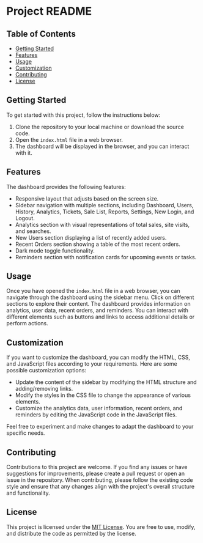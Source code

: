 # Project README

## Table of Contents
- [Getting Started](#getting-started)
- [Features](#features)
- [Usage](#usage)
- [Customization](#customization)
- [Contributing](#contributing)
- [License](#license)

## Getting Started
To get started with this project, follow the instructions below:
1. Clone the repository to your local machine or download the source code.
2. Open the `index.html` file in a web browser.
3. The dashboard will be displayed in the browser, and you can interact with it.

## Features
The dashboard provides the following features:
- Responsive layout that adjusts based on the screen size.
- Sidebar navigation with multiple sections, including Dashboard, Users, History, Analytics, Tickets, Sale List, Reports, Settings, New Login, and Logout.
- Analytics section with visual representations of total sales, site visits, and searches.
- New Users section displaying a list of recently added users.
- Recent Orders section showing a table of the most recent orders.
- Dark mode toggle functionality.
- Reminders section with notification cards for upcoming events or tasks.

## Usage
Once you have opened the `index.html` file in a web browser, you can navigate through the dashboard using the sidebar menu. Click on different sections to explore their content.
The dashboard provides information on analytics, user data, recent orders, and reminders. You can interact with different elements such as buttons and links to access additional details or perform actions.

## Customization
If you want to customize the dashboard, you can modify the HTML, CSS, and JavaScript files according to your requirements. Here are some possible customization options:
- Update the content of the sidebar by modifying the HTML structure and adding/removing links.
- Modify the styles in the CSS file to change the appearance of various elements.
- Customize the analytics data, user information, recent orders, and reminders by editing the JavaScript code in the JavaScript files.

Feel free to experiment and make changes to adapt the dashboard to your specific needs.

## Contributing
Contributions to this project are welcome. If you find any issues or have suggestions for improvements, please create a pull request or open an issue in the repository.
When contributing, please follow the existing code style and ensure that any changes align with the project's overall structure and functionality.

## License
This project is licensed under the [MIT License](LICENSE). You are free to use, modify, and distribute the code as permitted by the license.
